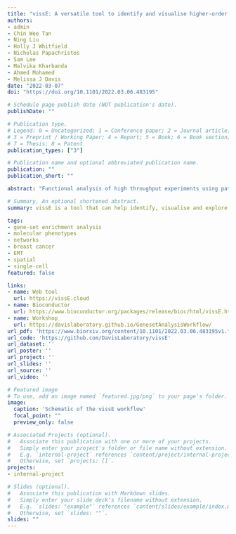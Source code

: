 ```yaml
---
title: "vissE: A versatile tool to identify and visualise higher-order molecular phenotypes from functional enrichment analysis"
authors:
- admin
- Chin Wee Tan
- Ning Liu
- Holly J Whitfield
- Nicholas Papachristos
- Sam Lee
- Malvika Kharbanda
- Ahmed Mohamed
- Melissa J Davis
date: "2022-03-07"
doi: "https://doi.org/10.1101/2022.03.06.483195"

# Schedule page publish date (NOT publication's date).
publishDate: ""

# Publication type.
# Legend: 0 = Uncategorized; 1 = Conference paper; 2 = Journal article;
# 3 = Preprint / Working Paper; 4 = Report; 5 = Book; 6 = Book section;
# 7 = Thesis; 8 = Patent
publication_types: ["3"]

# Publication name and optional abbreviated publication name.
publication: ""
publication_short: ""

abstract: "Functional analysis of high throughput experiments using pathway analysis is now ubiquitous. Though powerful, these methods often produce thousands of redundant results owing to knowledgebase redundancies upstream. This scale of results hinders extensive exploration by biologists and often leads to investigator biases due to previous knowledge and expectations. To address this issue, we present vissE, a flexible network-based analysis method that summarises redundancies into biological themes and provides various analytical modules to characterise and visualise them with respect to the underlying data, thus providing a comprehensive view of the biological system. We demonstrate vissE's versatility by applying it to three different technologies: bulk, single-cell and spatial transcriptomics. Applying vissE to a factor analysis of a breast cancer spatial transcriptomic data, we identified stromal phenotypes that support tumour dissemination. Its adaptability allows vissE to enhance all existing gene-set enrichment and pathway analysis workflows, removing investigator bias from molecular discovery."

# Summary. An optional shortened abstract.
summary: vissE is a tool that can help identify, visualise and explore higher-order biological processes from the results of a gene-set enrichment analysis (GSEA)

tags:
- gene-set enrichment analysis
- molecular phenotypes
- networks
- breast cancer
- EMT
- spatial
- single-cell
featured: false

links:
- name: Web tool
  url: https://vissE.cloud
- name: Bioconductor
  url: https://www.bioconductor.org/packages/release/bioc/html/vissE.html
- name: Workshop
  url: https://davislaboratory.github.io/GenesetAnalysisWorkflow/
url_pdf: 'https://www.biorxiv.org/content/10.1101/2022.03.06.483195v1.full.pdf'
url_code: 'https://github.com/DavisLaboratory/vissE'
url_dataset: ''
url_poster: ''
url_project: ''
url_slides: ''
url_source: ''
url_video: ''

# Featured image
# To use, add an image named `featured.jpg/png` to your page's folder. 
image:
  caption: 'Schematic of the vissE workflow'
  focal_point: ""
  preview_only: false

# Associated Projects (optional).
#   Associate this publication with one or more of your projects.
#   Simply enter your project's folder or file name without extension.
#   E.g. `internal-project` references `content/project/internal-project/index.md`.
#   Otherwise, set `projects: []`.
projects:
- internal-project

# Slides (optional).
#   Associate this publication with Markdown slides.
#   Simply enter your slide deck's filename without extension.
#   E.g. `slides: "example"` references `content/slides/example/index.md`.
#   Otherwise, set `slides: ""`.
slides: ""
---
```

